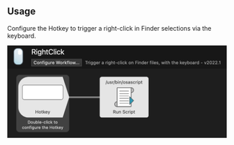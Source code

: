 ## Usage

Configure the Hotkey to trigger a right-click in Finder selections via the keyboard.

![Workflow editor](images/canvas.png)
